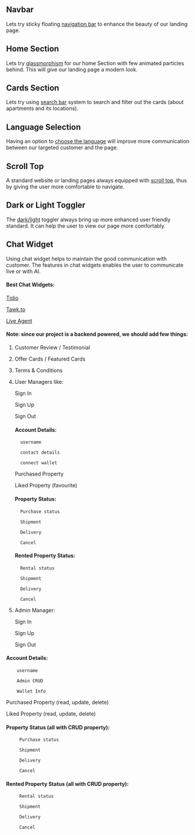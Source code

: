 ## Navbar
Lets try sticky floating  [navigation bar](https://github.com/KaniskarK/Floating-Navigation-Bar-By-React-Js?tab=readme-ov-file) to enhance the beauty of our landing page.

## Home Section

Lets try [glassmorphism](https://www.npmjs.com/package/@tsamantanis/react-glassmorphism) for our home Section with few animated particles behind. This will give our landing page a modern look.


## Cards Section

Lets try using [search bar](https://refine.dev/blog/react-search-bar-and-filtering/#introduction) system to search and filter out the cards (about apartments and its locations).

## Language Selection
Having an option to [choose the language](https://github.com/MarcAbonce/react-lang-selecta) will improve more communication between our targeted customer and the page.


## Scroll Top
A standard website or landing pages always equipped with [scroll top](https://www.npmjs.com/package/react-scroll-to-top), thus by giving the user more comfortable to navigate.

## Dark or Light  Toggler
The [dark/light](https://github.com/MohdRash/toggling-bar) toggler always  bring up more enhanced user friendly standard. It can help the user to view our page more comfortably.

## Chat Widget
Using chat widget helps to maintain the good communication with customer. The features in  chat widgets enables the user  to communicate live   or with AI.

#### Best Chat Widgets:

[Tidio](https://www.tidio.com/)

[Tawk.to](https://www.tawk.to/)

[Live Agent](https://www.liveagent.com)

#### Note: since our project is a backend powered, we should add few things:

1) Customer Review / Testimonial

2) Offer Cards / Featured Cards

3) Terms & Conditions

4) User Managers like:

    Sign In

    Sign Up

    Sign Out

    #### Account Details:
       
         username

         contact details

         connect wallet

    Purchased Property

    Liked Property (favourite)

    #### Property Status:

         Purchase status

         Shipment

         Delivery

         Cancel

   #### Rented Property Status:

         Rental status

         Shipment

         Delivery

         Cancel

  5) Admin Manager:

        Sign In

        Sign Up

        Sign Out

#### Account Details:
       
        username

        Admin CRUD

        Wallet Info

Purchased Property (read, update, delete)

Liked Property (read, update, delete) 

#### Property Status (all with CRUD property):

         Purchase status

         Shipment

         Delivery

         Cancel

#### Rented Property Status (all with CRUD property):

         Rental status

         Shipment

         Delivery

         Cancel


